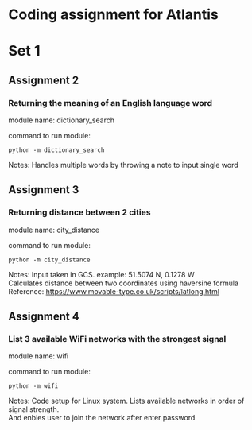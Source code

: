 # Coding assignment for Atlantis

# Set 1
## Assignment 2
### Returning the meaning of an English language word

module name: dictionary_search

command to run module:

    python -m dictionary_search

Notes:
Handles multiple words by throwing a note to input single word

## Assignment 3
### Returning distance between 2 cities

module name: city_distance

command to run module: 

    python -m city_distance

Notes:
Input taken in GCS. example: 51.5074 N, 0.1278 W \
Calculates distance between two coordinates using haversine formula \
Reference: https://www.movable-type.co.uk/scripts/latlong.html

## Assignment 4
### List 3 available WiFi networks with the strongest signal

module name: wifi

command to run module:

    python -m wifi

Notes:
Code setup for Linux system. Lists available networks in order of signal strength. \
And enbles user to join the network after enter password